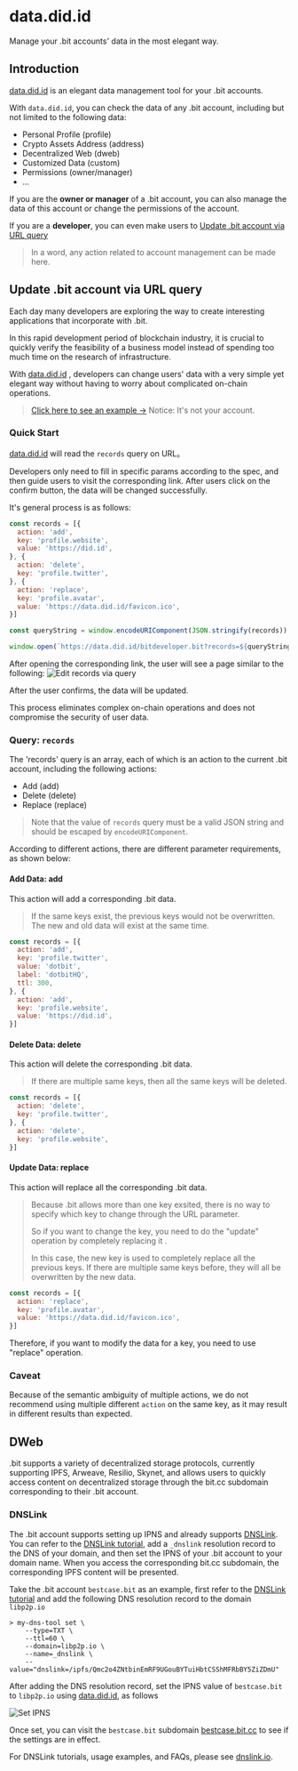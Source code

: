 # data.did.id
Manage your .bit accounts' data in the most elegant way.

## Introduction
[data.did.id](https://data.did.id) is an elegant data management tool for your .bit accounts.

With `data.did.id`, you can check the data of any .bit account, including but not limited to the following data:  
- Personal Profile (profile)
- Crypto Assets Address (address)
- Decentralized Web (dweb)
- Customized Data (custom)
- Permissions (owner/manager)
- ...

If you are the **owner or manager** of a .bit account, you can also manage the data of this account or change the permissions of the account.

If you are a **developer**, you can even make users to [Update .bit account via URL query](#update-bit-account-via-url-query)  

> In a word, any action related to account management can be made here.

## Update .bit account via URL query

Each day many developers are exploring the way to create interesting applications that incorporate with .bit.

In this rapid development period of blockchain industry, it is crucial to quickly verify the feasibility of a business model instead of spending too much time on the research of infrastructure.

With [data.did.id](https://data.did.id) , developers can change users' data with a very simple yet elegant way without having to worry about complicated on-chain operations.

> [Click here to see an example →](https://data.did.id/bitdeveloper.bit?records=%5B%7B%22action%22%3A%22add%22,%22key%22%3A%22profile.website%22,%22value%22%3A%22https%3A%2F%2Fdid.id%22%7D,%7B%22action%22%3A%22delete%22,%22key%22%3A%22profile.twitter%22%7D,%7B%22action%22%3A%22replace%22,%22key%22%3A%22profile.avatar%22,%22value%22%3A%22https%3A%2F%2Fdata.did.id%2Ffavicon.ico%22%7D%5D) Notice: It's not your account.

### Quick Start

[data.did.id](https://data.did.id) will read the `records` query on URL。

Developers only need to fill in specific params according to the spec, and then guide users to visit the corresponding link. After users click on the confirm button, the data will be changed successfully. 

It's general process is as follows:
```javascript
const records = [{
  action: 'add',
  key: 'profile.website',
  value: 'https://did.id',
}, {
  action: 'delete',
  key: 'profile.twitter',
}, {
  action: 'replace',
  key: 'profile.avatar',
  value: 'https://data.did.id/favicon.ico',
}]

const queryString = window.encodeURIComponent(JSON.stringify(records))

window.open(`https://data.did.id/bitdeveloper.bit?records=${queryString}`)
```
After opening the corresponding link, the user will see a page similar to the following:
![Edit records via query](./edit-records-via-query.png)

After the user confirms, the data will be updated.

This process eliminates complex on-chain operations and does not compromise the security of user data.

### Query: `records`
The 'records' query is an array, each of which is an action to the current .bit account, including the following actions:
- Add (add)
- Delete (delete)
- Replace (replace)

> Note that the value of `records` query must be a valid JSON string and should be escaped by `encodeURIComponent`.

According to different actions, there are different parameter requirements, as shown below:

#### Add Data: add
This action will add a corresponding .bit data.

> If the same keys exist, the previous keys would not be overwritten. The new and old data will exist at the same time.

```javascript
const records = [{
  action: 'add',
  key: 'profile.twitter',
  value: 'dotbit',
  label: 'dotbitHQ',
  ttl: 300,
}, {
  action: 'add',
  key: 'profile.website',
  value: 'https://did.id',
}]
```

#### Delete Data: delete
This action will delete the corresponding .bit data. 

> If there are multiple same keys, then all the same keys will be deleted.

```javascript
const records = [{
  action: 'delete',
  key: 'profile.twitter',
}, {
  action: 'delete',
  key: 'profile.website',
}]
```

#### Update Data: replace
This action will replace all the corresponding .bit data.

> Because .bit allows more than one key exsited, there is no way to specify which key to change through the URL parameter.
>
> So if you want to change the key, you need to do the "update" operation by completely replacing it  .
>
> In this case, the new key is used to completely replace all the previous keys. If there are multiple same keys before, they will all be overwritten by the new data.

```javascript
const records = [{
  action: 'replace',
  key: 'profile.avatar',
  value: 'https://data.did.id/favicon.ico',
}]
```

Therefore, if you want to modify the data for a key, you need to use "replace" operation.

### Caveat
Because of the semantic ambiguity of multiple actions, we do not recommend using multiple different `action` on the same key, as it may result in different results than expected.

## DWeb
.bit supports a variety of decentralized storage protocols, currently supporting IPFS, Arweave, Resilio, Skynet, and allows users to quickly access content on decentralized storage through the bit.cc subdomain corresponding to their .bit account.

### DNSLink
The .bit account supports setting up IPNS and already supports [DNSLink](https://dnslink.io/). You can refer to the [DNSLink tutorial](https://dnslink.io/#tutorial), add a `_dnslink` resolution record to the DNS of your domain, and then set the IPNS of your .bit account to your domain name. When you access the corresponding bit.cc subdomain, the corresponding IPFS content will be presented.

Take the .bit account `bestcase.bit` as an example, first refer to the [DNSLink tutorial](https://dnslink.io/#tutorial) and add the following DNS resolution record to the domain `libp2p.io`

```shell
> my-dns-tool set \
    --type=TXT \
    --ttl=60 \
    --domain=libp2p.io \
    --name=_dnslink \
    --value="dnslink=/ipfs/Qmc2o4ZNtbinEmRF9UGouBYTuiHbtCSShMFRbBY5ZiZDmU"
```

After adding the DNS resolution record, set the IPNS value of `bestcase.bit` to `libp2p.io` using [data.did.id](https://data.did.id), as follows

![Set IPNS](./add-ipns-records.png)

Once set, you can visit the `bestcase.bit` subdomain [bestcase.bit.cc](https://bestcase.bit.cc/) to see if the settings are in effect.

For DNSLink tutorials, usage examples, and FAQs, please see [dnslink.io](https://dnslink.io/).
